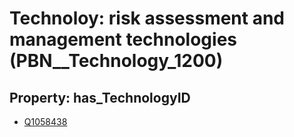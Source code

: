 # Technoloy: __risk assessment and management technologies__ (PBN__Technology_1200)

## Property: has_TechnologyID

* [Q1058438](Q1058438)


